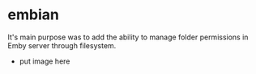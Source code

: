 # embian

It's main purpose was to add the ability to manage folder permissions in Emby server through filesystem.

- put image here
